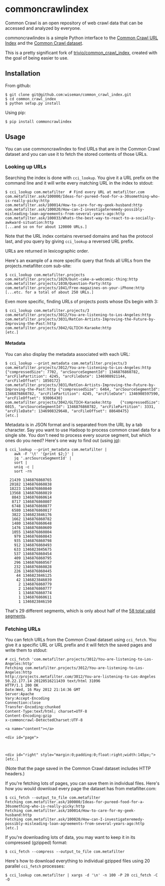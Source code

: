 # commoncrawlindex

Common Crawl is an open repository of web crawl data that can be
accessed and analyzed by everyone.

commoncrawlindex is a simple Python interface to the [Common Crawl URL
Index](http://commoncrawl.org/common-crawl-url-index/) and the [Common
Crawl
dataset](https://commoncrawl.atlassian.net/wiki/display/CRWL/About+the+Data+Set).

This is a pretty significant fork of
[trivio/common_crawl_index](https://github.com/trivio/common_crawl_index),
created with the goal of being easier to use.


## Installation

From github:

```
$ git clone git@github.com:wiseman/common_crawl_index.git
$ cd common_crawl_index
$ python setup.py install
```

Using pip:

```
$ pip install commoncrawlindex
```

## Usage

You can use commoncrawlindex to find URLs that are in the Common Crawl
dataset and you can use it to fetch the stored contents of those URLs.

### Looking up URLs

Searching the index is done with `cci_lookup`.  You give it a URL
prefix on the command line and it will write every matching URL in the
index to stdout:

```
$ cci_lookup com.metafilter  # Find every URL at metafilter.com
com.metafilter.ask/100000/Ideas-for-pureed-food-for-a-30something-who-is-really-picky:http
com.metafilter.ask/100014/How-to-care-for-my-geek-husband:http
com.metafilter.ask/100020/How-can-I-investigateremedy-possibly-misleading-loan-agreements-from-several-years-ago:http
com.metafilter.ask/100033/Whats-the-best-way-to-react-to-a-socially-awkward-situation:http
[...and so on for about 120000 URLs.]
```

Note that the URL index contains reversed domains and has the protocol
last, and you query by giving `cci_lookup` a reversed URL prefix.

URLs are returned in lexicographic order.

Here's an example of a more specifix query that finds all URLs from
the projects.metafilter.com sub-site:

```
$ cci_lookup com.metafilter.projects
com.metafilter.projects/1029/bunt-cake-a-webcomic-thing:http
com.metafilter.projects/1030/Question-Party:http
com.metafilter.projects/1041/Free-magazines-on-your-iPhone:http
[...etc. for a total of about 250 URLs.]
```

Even more specific, finding URLs of projects posts whose IDs begin with 3:

```
$ cci_lookup com.metafilter.projects/3
com.metafilter.projects/3012/You-are-listening-to-Los-Angeles:http
com.metafilter.projects/3031/RetCon-Artists-Improving-the-Future-by-Improving-the-Past:http
com.metafilter.projects/3042/GLTICH-Karaoke:http
[etc.]
```

#### Metadata

You can also display the metadata associated with each URL:

```
$ cci_lookup --print_metadata com.metafilter.projects/3
com.metafilter.projects/3012/You-are-listening-to-Los-Angeles:http	{"compressedSize": 7702, "arcSourceSegmentId": 1346876860782, "arcFilePartition": 4245, "arcFileDate": 1346908921144, "arcFileOffset": 1850172}
com.metafilter.projects/3031/RetCon-Artists-Improving-the-Future-by-Improving-the-Past:http	{"compressedSize": 6464, "arcSourceSegmentId": 1346876860782, "arcFilePartition": 4245, "arcFileDate": 1346908597590, "arcFileOffset": 93006430}
com.metafilter.projects/3042/GLTICH-Karaoke:http	{"compressedSize": 6015, "arcSourceSegmentId": 1346876860782, "arcFilePartition": 3331, "arcFileDate": 1346908329648, "arcFileOffset": 88640475}
[etc.]
```

Metadata is in JSON format and is separated from the URL by a tab
character.  Say you want to use Hadoop to process common crawl data
for a single site.  You don't need to process every source segment,
but which ones do you need?  Here's one way to find out (using
[jq](http://stedolan.github.io/jq/)):

```
$ cci_lookup --print_metadata com.metafilter |
    awk -F '\t' '{print $2;}' |
    jq '.arcSourceSegmentId' |
    sort |
    uniq -c |
    sort -rn

  21439 1346876860765
  20182 1346876860838
  18223 1346876860840
  13568 1346876860819
   8843 1346876860614
   8717 1346876860807
   6748 1346876860877
   6580 1346876860817
   3822 1346823846176
   1662 1346876860782
   1480 1346876860648
   1476 1346876860609
   1055 1346876860804
    979 1346876860843
    935 1346876860798
    912 1346876860493
    633 1346823845675
    537 1346876860454
    409 1346876860795
    296 1346876860567
    232 1346876860828
    226 1346876860445
     44 1346823846125
     42 1346823846039
      2 1346876860779
      2 1346876860777
      1 1346876860774
      1 1346876860611
      1 1346823846150
```

That's 29 different segments, which is only about half of the
[58 total valid segments](https://s3.amazonaws.com/aws-publicdatasets/common-crawl/parse-output/valid_segments.txt).


### Fetching URLs

You can fetch URLs from the Common Crawl dataset using `cci_fetch`.
You give it a specific URL or URL prefix and it will fetch the saved
pages and write them to stdout:

```
# cci_fetch 'com.metafilter.projects/3012/You-are-listening-to-Los-Angeles:http'
Fetching com.metafilter.projects/3012/You-are-listening-to-Los-Angeles:http
http://projects.metafilter.com/3012/You-are-listening-to-Los-Angeles 50.22.177.14 20120516211439 text/html 31096
HTTP/1.1 200 OK
Date:Wed, 16 May 2012 21:14:36 GMT
Server:Apache
Vary:Accept-Encoding
Connection:close
Transfer-Encoding:chunked
Content-Type:text/html; charset=UTF-8
Content-Encoding:gzip
x-commoncrawl-DetectedCharset:UTF-8

<a name="content"></a>

<div id="page">
	


<div id="right" style="margin:0;padding:0;float:right;width:145px;">
[etc.]
```

(Note that the page saved in the Common Crawl dataset includes HTTP
headers.)

If you're fetching lots of pages, you can save them in individual
files.  Here's how you would download every page the dataset has from
metafilter.com:

```
$ cci_fetch --output_to_file com.metafilter
Fetching com.metafilter.ask/100000/Ideas-for-pureed-food-for-a-30something-who-is-really-picky:http
Fetching com.metafilter.ask/100014/How-to-care-for-my-geek-husband:http
Fetching com.metafilter.ask/100020/How-can-I-investigateremedy-possibly-misleading-loan-agreements-from-several-years-ago:http
[etc.]
```

If you're downloading lots of data, you may want to keep it in its
compressed (gzipped) format:

```
$ cci_fetch --compress --output_to_file com.metafilter
```

Here's how to download everything to individual gzipped files using 20
parallel `cci_fetch` processes:

```
$ cci_lookup com.metafilter | xargs -d '\n' -n 100 -P 20 cci_fetch -C -O
```
